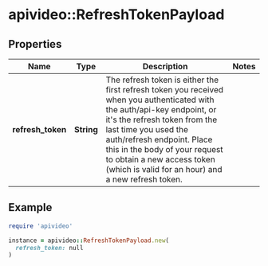 # apivideo::RefreshTokenPayload

## Properties

| Name | Type | Description | Notes |
| ---- | ---- | ----------- | ----- |
| **refresh_token** | **String** | The refresh token is either the first refresh token you received when you authenticated with the auth/api-key endpoint, or it&#39;s the refresh token from the last time you used the auth/refresh endpoint. Place this in the body of your request to obtain a new access token (which is valid for an hour) and a new refresh token.  |  |

## Example

```ruby
require 'apivideo'

instance = apivideo::RefreshTokenPayload.new(
  refresh_token: null
)
```

